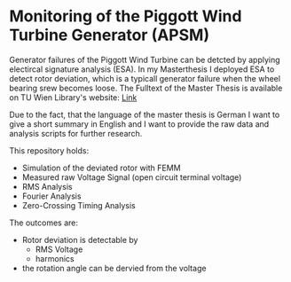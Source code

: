 # Monitoring of the Piggott Wind Turbine Generator (APSM)

Generator failures of the Piggott Wind Turbine can be detcted by applying electircal signature analysis (ESA). In my Masterthesis I deployed ESA to detect rotor deviation, which is a typicall generator failure when the wheel bearing srew becomes loose.
The Fulltext of the Master Thesis is available on TU Wien Library's website: [Link](
https://repositum.tuwien.at/bitstream/20.500.12708/18872/1/Kohler%20Kai-Burkhard%20-%202021%20-%20Analyse%20der%20Generatorspannung%20fuer%20das%20Monitoring...pdf)

Due to the fact, that the language of the master thesis is German I want to give a short summary in English and I want to provide the raw data and analysis scripts for further research.

This repository holds:
- Simulation of the deviated rotor with FEMM
- Measured raw Voltage Signal (open circuit terminal voltage)
- RMS Analysis
- Fourier Analysis
- Zero-Crossing Timing Analysis

The outcomes are:
- Rotor deviation is detectable by
  - RMS Voltage
  - harmonics
- the rotation angle can be dervied from the voltage 
